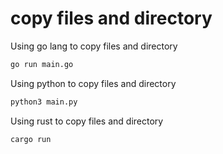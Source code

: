 # copy files and directory

Using go lang to copy files and directory

```bash
go run main.go
```



Using python to copy files and directory

```bash
python3 main.py
```



Using rust to copy files and directory

```bash
cargo run
```
